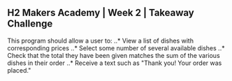 ## H2 Makers Academy | Week 2 | Takeaway Challenge

This program should allow a user to:
..* View a list of dishes with corresponding prices
..* Select some number of several available dishes
..* Check that the total they have been given matches the sum of the various dishes in their order
..* Receive a text such as "Thank you! Your order was placed."